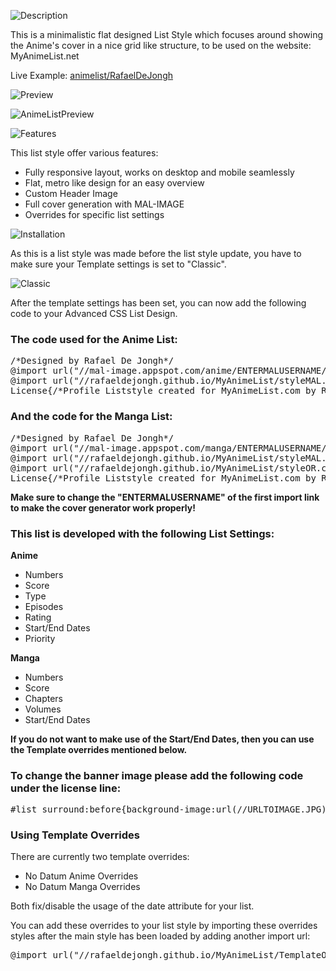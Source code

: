 ![Description](http://files.gamebanana.com/bitpit/description_e1c38.png)

This is a minimalistic flat designed List Style which focuses around showing the Anime's cover in a nice grid like structure, to be used on the website: MyAnimeList.net

Live Example: [animelist/RafaelDeJongh](https://myanimelist.net/animelist/RafaelDeJongh)

![Preview](http://files.gamebanana.com/bitpit/preview_67ec1.png)

![AnimeListPreview](http://www.rafaeldejongh.com/wp-content/uploads/2016/08/MyAnimeList.jpg)

![Features](http://files.gamebanana.com/bitpit/features_38a9e.png)

This list style offer various features:

- Fully responsive layout, works on desktop and mobile seamlessly 
- Flat, metro like design for an easy overview
- Custom Header Image
- Full cover generation with MAL-IMAGE
- Overrides for specific list settings

![Installation](http://files.gamebanana.com/bitpit/installation_b6439.png)

As this is a list style was made before the list style update, you have to make sure your Template settings is set to "Classic".

![Classic](http://files.gamebanana.com/bitpit/classic.png)

After the template settings has been set, you can now add the following code to your Advanced CSS List Design. 

### The code used for the Anime List:

<pre>/*Designed by Rafael De Jongh*/
@import url("//mal-image.appspot.com/anime/ENTERMALUSERNAME/?code=%23more%5BID%5D%7Bbackground-image%3aurl(%5BURL%5D)%7D");
@import url("//rafaeldejongh.github.io/MyAnimeList/styleMAL.css");
License{/*Profile Liststyle created for MyAnimeList.com by Rafael De Jongh - https://github.com/RafaelDeJongh/MyAnimeList*/}</pre>

### And the code for the Manga List:

<pre>/*Designed by Rafael De Jongh*/
@import url("//mal-image.appspot.com/manga/ENTERMALUSERNAME/?code=%23more%5BID%5D%7Bbackground-image%3aurl(%5BURL%5D)%7D");
@import url("//rafaeldejongh.github.io/MyAnimeList/styleMAL.css");
@import url("//rafaeldejongh.github.io/MyAnimeList/styleOR.css");
License{/*Profile Liststyle created for MyAnimeList.com by Rafael De Jongh - https://github.com/RafaelDeJongh/MyAnimeList*/}</pre>

**Make sure to change the "ENTERMALUSERNAME" of the first import link to make the cover generator work properly!**

### This list is developed with the following List Settings:

**Anime**

- Numbers
- Score
- Type
- Episodes
- Rating
- Start/End Dates
- Priority

**Manga**

- Numbers
- Score
- Chapters
- Volumes
- Start/End Dates

**If you do not want to make use of the Start/End Dates, then you can use the Template overrides mentioned below.** 

### To change the banner image please add the following code under the license line:

<pre>#list_surround:before{background-image:url(//URLTOIMAGE.JPG)}</pre>

### Using Template Overrides 

There are currently two template overrides:

- No Datum Anime Overrides
- No Datum Manga Overrides

Both fix/disable the usage of the date attribute for your list.

You can add these overrides to your list style by importing these overrides styles after the main style has been loaded by adding another import url:

<pre>@import url("//rafaeldejongh.github.io/MyAnimeList/TemplateOverrides/styleNDOR.css");</pre> 
